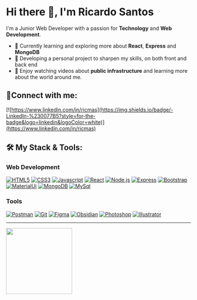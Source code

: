 # Hi there 👋, I'm Ricardo Santos

 I'm a Junior Web Developer with a passion for **Technology** and **Web Development**.

- 🌱 Currently learning and exploring more about **React**, **Express** and **MongoDB**
- 🧪 Developing a personal project to sharpen my skills, on both front and back end
- 🚆 Enjoy watching videos about **public infrastructure** and learning more about the world around me.

## 🤝Connect with me:

[![https://www.linkedin.com/in/ricmas](https://img.shields.io/badge/-LinkedIn-%230077B5?style=for-the-badge&logo=linkedin&logoColor=white)](https://www.linkedin.com/in/ricmas)

## 🛠 My Stack & Tools:


### Web Development

[![HTML5](https://skillicons.dev/icons?i=html)](https://www.w3.org/html/) [![CSS3](https://skillicons.dev/icons?i=css)](https://www.w3schools.com/css/) [![Javascript](https://skillicons.dev/icons?i=js)](https://developer.mozilla.org/en-US/docs/Web/JavaScript) [![React](https://skillicons.dev/icons?i=react)](https://reactjs.org/) [![Node.js](https://skillicons.dev/icons?i=nodejs)](https://nodejs.org) [![Express](https://skillicons.dev/icons?i=express)](https://expressjs.com) [![Bootstrap](https://skillicons.dev/icons?i=bootstrap)](https://getbootstrap.com) [![MaterialUi](https://skillicons.dev/icons?i=materialui)](https://mui.com/) [![MongoDB](https://skillicons.dev/icons?i=mongodb)](https://www.mongodb.com/) [![MySql](https://skillicons.dev/icons?i=mysql)](https://www.mysql.com/)
### Tools

[![Postman](https://skillicons.dev/icons?i=postman)](https://www.postman.com/) [![Git](https://skillicons.dev/icons?i=git)](https://git-scm.com/) [![Figma](https://skillicons.dev/icons?i=figma)](https://www.figma.com/) [![Obsidian](https://skillicons.dev/icons?i=obsidian)](https://obsidian.md/) [![Photoshop](https://skillicons.dev/icons?i=photoshop)](https://www.adobe.com/products/photoshop.html) [![Illustrator](https://skillicons.dev/icons?i=illustrator)](https://www.adobe.com/products/illustrator.html)

[//]: # "https://github.com/tandpfun/skill-icons#readme"

---

 <a href="https://github.com/RickieSTS"> 
<img loading="lazy" height="180em" src="https://github-readme-stats.vercel.app/api/top-langs/?username=RickieSTS&layout=compact&langs_count=7&theme=dracula"/> <a/>
